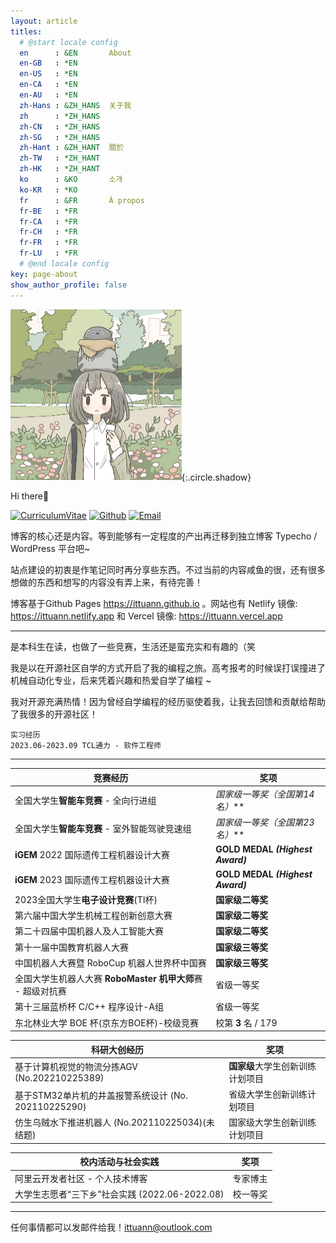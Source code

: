 ```yaml
---
layout: article
titles:
  # @start locale config
  en      : &EN       About
  en-GB   : *EN
  en-US   : *EN
  en-CA   : *EN
  en-AU   : *EN
  zh-Hans : &ZH_HANS  关于我
  zh      : *ZH_HANS
  zh-CN   : *ZH_HANS
  zh-SG   : *ZH_HANS
  zh-Hant : &ZH_HANT  關於
  zh-TW   : *ZH_HANT
  zh-HK   : *ZH_HANT
  ko      : &KO       소개
  ko-KR   : *KO
  fr      : &FR       À propos
  fr-BE   : *FR
  fr-CA   : *FR
  fr-CH   : *FR
  fr-FR   : *FR
  fr-LU   : *FR
  # @end locale config
key: page-about
show_author_profile: false
---
```


<img src="/assets/avatar.png" alt="avatar" style="zoom:50%;" />{:.circle.shadow}

Hi there🎉

 [![CurriculumVitae](https://img.shields.io/badge/-Résumé-informational?style=for-the-badge&logo=BookStack&logoColor=white&link=https://baiqilu.netlify.app)](https://baiqilu.netlify.app)  [![Github](https://img.shields.io/badge/-Github-181717?style=for-the-badge&logo=Github&logoColor=white&link=https://github.com/ittuann)](https://github.com/ittuann) [![Email](https://img.shields.io/badge/-ittuann@outlook.com-c5221f?style=for-the-badge&logo=Gmail&logoColor=white&link=mailto:ittuann@outlook.com)](mailto:ittuann@outlook.com)

博客的核心还是内容。等到能够有一定程度的产出再迁移到独立博客 Typecho / WordPress 平台吧~

站点建设的初衷是作笔记同时再分享些东西。不过当前的内容咸鱼的很，还有很多想做的东西和想写的内容没有弄上来，有待完善！

博客基于Github Pages <https://ittuann.github.io> 。网站也有 Netlify 镜像: <https://ittuann.netlify.app>  和 Vercel 镜像: <https://ittuann.vercel.app>

------

是本科生在读，也做了一些竞赛，生活还是蛮充实和有趣的（笑

我是以在开源社区自学的方式开启了我的编程之旅。高考报考的时候误打误撞进了机械自动化专业，后来凭着兴趣和热爱自学了编程 ~

我对开源充满热情！因为曾经自学编程的经历驱使着我，让我去回馈和贡献给帮助了我很多的开源社区！



```
实习经历
2023.06-2023.09 TCL通力 - 软件工程师
```

---



| 竞赛经历                                                     | 奖项                             |
| ------------------------------------------------------------ | -------------------------------- |
| 全国大学生**智能车竞赛** - 全向行进组                        | **国家级一等奖*（全国第14名）*** |
| 全国大学生**智能车竞赛** - 室外智能驾驶竞速组                | **国家级一等奖*（全国第23名）*** |
| **iGEM** 2022 国际遗传工程机器设计大赛                       | **GOLD MEDAL *(Highest Award)*** |
| **iGEM** 2023 国际遗传工程机器设计大赛                       | **GOLD MEDAL *(Highest Award)*** |
| 2023全国大学生**电子设计竞赛**(TI杯)                         | **国家级二等奖**                 |
| 第六届中国大学生机械工程创新创意大赛                         | **国家级二等奖**                 |
| 第二十四届中国机器人及人工智能大赛                           | **国家级二等奖**                 |
| 第十一届中国教育机器人大赛                                   | **国家级三等奖**                 |
| 中国机器人大赛暨 RoboCup 机器人世界杯中国赛                  | **国家级三等奖**                 |
| 全国大学生机器人大赛 **RoboMaster** **机甲大师**赛 - 超级对抗赛 | 省级一等奖                       |
| 第十三届蓝桥杯 C/C++ 程序设计-A组                            | 省级一等奖                       |
| 东北林业大学 BOE 杯(京东方BOE杯)-校级竞赛                    | 校第 **3** 名 / 179              |



| 科研大创经历                                         | 奖项                             |
| ---------------------------------------------------- | -------------------------------- |
| 基于计算机视觉的物流分拣AGV (No.202210225389)        | **国家级**大学生创新训练计划项目 |
| 基于STM32单片机的井盖报警系统设计 (No. 202110225290) | 省级大学生创新训练计划项目       |
| 仿生乌贼水下推进机器人 (No.202110225034)(未结题)     | 国家级大学生创新训练计划项目     |



| 校内活动与社会实践                             | 奖项     |
| ---------------------------------------------- | -------- |
| 阿里云开发者社区 - 个人技术博客                | 专家博主 |
| 大学生志愿者“三下乡”社会实践 (2022.06-2022.08) | 校一等奖 |




------

任何事情都可以发邮件给我！[ittuann@outlook.com](mailto:ittuann@outlook.com)

